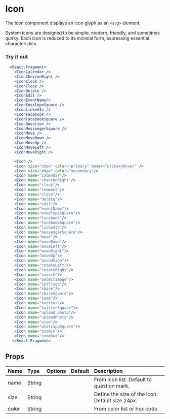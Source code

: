 # Icon

The Icon component displays an icon glyph as an `<svg>` element.

System icons are designed to be simple, modern, friendly, and sometimes quirky.
Each icon is reduced to its minimal form, expressing essential characteristics.

### Try it out

```.jsx
  <React.Fragment>
    <IconCalendar />
    <IconChevronRight />
    <IconClock />
    <IconClose />
    <IconDelete />
    <IconEdit />
    <IconEventName/>
    <IconEnvelopeSquare />
    <IconLinkedIn />
    <IconFacebook />
    <IconFacebookSquare />
    <IconQuestion />
    <IconMessengerSquare />
    <IconMove />
    <IconMoveDown />
    <IconMoveUp />
    <IconMoveLeft />
    <IconMoveRight />

    <Icon />
    <Icon size="36px" color="primary" hover="primaryHover" />
    <Icon size="48px" color="secondary"/>
    <Icon name="calendar"/>
    <Icon name="chevronRight"/>
    <Icon name="clock"/>
    <Icon name="comment"/>
    <Icon name="close"/>
    <Icon name="delete"/>
    <Icon name="edit"/>
    <Icon name="eventName"/>
    <Icon name="envelopeSquare"/>
    <Icon name="facebook"/>
    <Icon name="facebookSquare"/>
    <Icon name="linkedin"/>
    <Icon name="messengerSquare"/>
    <Icon name="move"/>
    <Icon name="moveDown"/>
    <Icon name="moveLeft"/>
    <Icon name="moveRight"/>
    <Icon name="moveUp"/>
    <Icon name="poundSign"/>
    <Icon name="rotateLeft"/>
    <Icon name="rotateRight"/>
    <Icon name="search"/>
    <Icon name="selectImage"/>
    <Icon name="settings"/>
    <Icon name="share"/>
    <Icon name="shareSquare"/>
    <Icon name="team"/>
    <Icon name="twitter"/>
    <Icon name="twitterSquare"/>
    <Icon name="upload photo"/>
    <Icon name="uploadPhoto"/>
    <Icon name="view"/>
    <Icon name="whatsappSquare"/>
    <Icon name="zoomIn"/>
    <Icon name="zoomOut"/>
   </React.Fragment>
```

## Props

| Name  | Type   | Options | Default | Description                                     |
| :---- | :----- | :-----: | :------ | :---------------------------------------------- |
| name  | String |         |         | From icon list. Default to question mark.       |
| size  | String |         |         | Define the size of the icon. Default size 24px. |
| color | String |         |         | From color list or hex code.                    |
